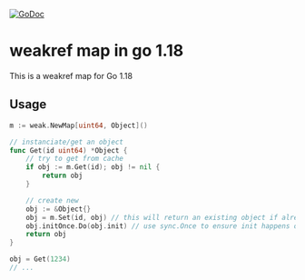[![GoDoc](https://godoc.org/github.com/KarpelesLab/weak?status.svg)](https://godoc.org/github.com/KarpelesLab/weak)

# weakref map in go 1.18

This is a weakref map for Go 1.18

## Usage

```go
m := weak.NewMap[uint64, Object]()

// instanciate/get an object
func Get(id uint64) *Object {
	// try to get from cache
	if obj := m.Get(id); obj != nil {
		return obj
	}

	// create new
	obj := &Object{}
	obj = m.Set(id, obj) // this will return an existing object if already existing
	obj.initOnce.Do(obj.init) // use sync.Once to ensure init happens only once
	return obj
}

obj = Get(1234)
// ...
```
